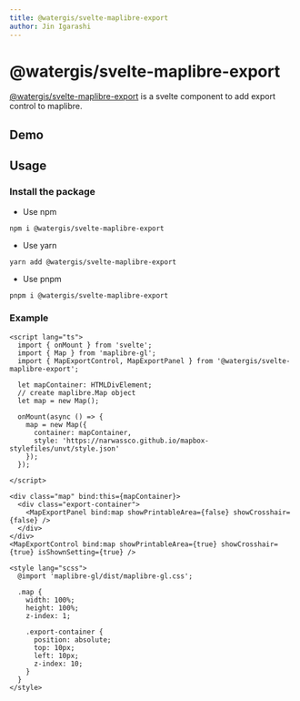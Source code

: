 ```yaml
---
title: @watergis/svelte-maplibre-export
author: Jin Igarashi
---
```


<script lang="ts">
	import ExportExample from "$lib/components/ExportExample.svelte";
</script>

# @watergis/svelte-maplibre-export

[@watergis/svelte-maplibre-export](https://github.com/watergis/svelte-maplibre-components/tree/main/packages/export) is a svelte component to add export control to maplibre.

## Demo

<ExportExample />

## Usage

### Install the package

- Use npm
```
npm i @watergis/svelte-maplibre-export
```

- Use yarn
```
yarn add @watergis/svelte-maplibre-export
```

- Use pnpm
```
pnpm i @watergis/svelte-maplibre-export
```

### Example

```svelte
<script lang="ts">
  import { onMount } from 'svelte';
  import { Map } from 'maplibre-gl';
  import { MapExportControl, MapExportPanel } from '@watergis/svelte-maplibre-export';

  let mapContainer: HTMLDivElement;
  // create maplibre.Map object
  let map = new Map();

  onMount(async () => {
    map = new Map({
      container: mapContainer,
      style: 'https://narwassco.github.io/mapbox-stylefiles/unvt/style.json'
    });
  });

</script>

<div class="map" bind:this={mapContainer}>
  <div class="export-container">
    <MapExportPanel bind:map showPrintableArea={false} showCrosshair={false} />
  </div>
</div>
<MapExportControl bind:map showPrintableArea={true} showCrosshair={true} isShownSetting={true} />

<style lang="scss">
  @import 'maplibre-gl/dist/maplibre-gl.css';

  .map {
    width: 100%;
    height: 100%;
    z-index: 1;

    .export-container {
      position: absolute;
      top: 10px;
      left: 10px;
      z-index: 10;
    }
  }
</style>
```
